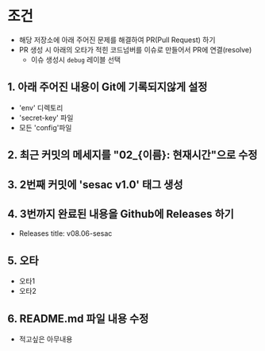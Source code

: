 # 조건
- 해당 저장소에 아래 주어진 문제를 해결하여 PR(Pull Request) 하기
- PR 생성 시 아래의 오타가 적힌 코드넘버를 이슈로 만들어서 PR에 연결(resolve)
  - 이슈 생성시 `debug` 레이블 선택

## 1. 아래 주어진 내용이 Git에 기록되지않게 설정
- 'env' 디렉토리
- 'secret-key' 파일
- 모든 'config'파일

## 2. 최근 커밋의 메세지를 "02_{이름}: 현재시간"으로 수정

## 3. 2번째 커밋에 'sesac v1.0' 태그 생성

## 4. 3번까지 완료된 내용을 Github에 Releases 하기
- Releases title: v08.06-sesac

## 5. 오타
- 오타1
- 오타2

## 6. README.md 파일 내용 수정
- 적고싶은 아무내용
